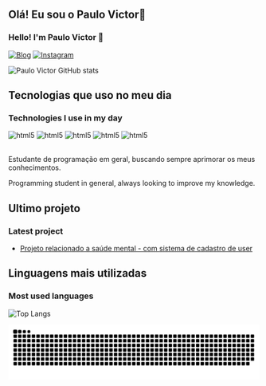 ## Olá! Eu sou o Paulo Victor👋
### Hello!  I'm Paulo Victor 👋

[![Blog](https://img.shields.io/badge/dev.to-0A0A0A?style=for-the-badge&logo=devdotto&logoColor=white)](https://vivamenteofi.rf.gd)
[![Instagram](https://img.shields.io/badge/Instagram-E4405F?style=for-the-badge&logo=instagram&logoColor=white)](https://www.instagram.com/gamejp202/)

![Paulo Victor GitHub stats](https://github-readme-stats.vercel.app/api?username=Paulo854&show_icons=true&theme=onedark)

## Tecnologias que uso no meu dia
### Technologies I use in my day

<div style="display: inline_block">
    <img aling="center" alt="html5" src="https://img.shields.io/badge/HTML-239120?style=for-the-badge&logo=html5&logoColor=white">
    <img aling="center" alt="html5" src="https://img.shields.io/badge/CSS-239120?&style=for-the-badge&logo=css3&logoColor=white">
    <img aling="center" alt="html5" src="https://img.shields.io/badge/JavaScript-F7DF1E?style=for-the-badge&logo=javascript&logoColor=black">
    <img aling="center" alt="html5" src="https://img.shields.io/badge/PHP-777BB4?style=for-the-badge&logo=php&logoColor=white">
    <img aling="center" alt="html5" src="https://img.shields.io/badge/Java-ED8B00?style=for-the-badge&logo=openjdk&logoColor=white">
</div><br>

Estudante de programação em geral, buscando sempre aprimorar os meus conhecimentos.

Programming student in general, always looking to improve my knowledge.

## Ultimo projeto
### Latest project 

- [Projeto relacionado a saúde mental - com sistema de cadastro de user](https://vivamenteofi.rf.gd)

## Linguagens mais utilizadas
### Most used languages

![Top Langs](https://github-readme-stats.vercel.app/api/top-langs/?username=Paulo854&layout=compact)


![Snake animation](https://github.com/Paulo854/animation-repositorie/blob/main/github-contribution-grid-snake.svg)
